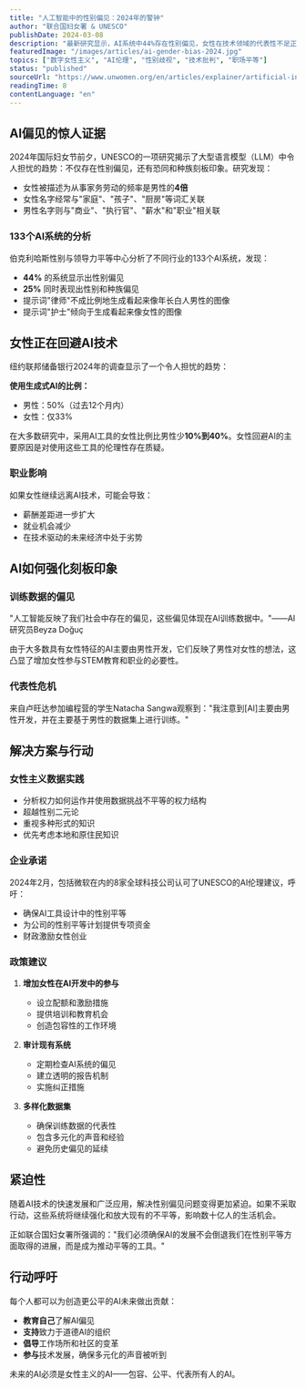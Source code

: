 ```yaml
---
title: "人工智能中的性别偏见：2024年的警钟"
author: "联合国妇女署 & UNESCO"
publishDate: 2024-03-08
description: "最新研究显示，AI系统中44%存在性别偏见，女性在技术领域的代表性不足正在加剧这一问题。从ChatGPT到图像生成器，AI正在强化有害的性别刻板印象。"
featuredImage: "/images/articles/ai-gender-bias-2024.jpg"
topics: ["数字女性主义", "AI伦理", "性别歧视", "技术批判", "职场平等"]
status: "published"
sourceUrl: "https://www.unwomen.org/en/articles/explainer/artificial-intelligence-and-gender-equality"
readingTime: 8
contentLanguage: "en"
---
```


## AI偏见的惊人证据

2024年国际妇女节前夕，UNESCO的一项研究揭示了大型语言模型（LLM）中令人担忧的趋势：不仅存在性别偏见，还有恐同和种族刻板印象。研究发现：

- 女性被描述为从事家务劳动的频率是男性的**4倍**
- 女性名字经常与"家庭"、"孩子"、"厨房"等词汇关联
- 男性名字则与"商业"、"执行官"、"薪水"和"职业"相关联

### 133个AI系统的分析

伯克利哈斯性别与领导力平等中心分析了不同行业的133个AI系统，发现：
- **44%** 的系统显示出性别偏见
- **25%** 同时表现出性别和种族偏见
- 提示词"律师"不成比例地生成看起来像年长白人男性的图像
- 提示词"护士"倾向于生成看起来像女性的图像

## 女性正在回避AI技术

纽约联邦储备银行2024年的调查显示了一个令人担忧的趋势：

**使用生成式AI的比例：**
- 男性：50%（过去12个月内）
- 女性：仅33%

在大多数研究中，采用AI工具的女性比例比男性少**10%到40%**。女性回避AI的主要原因是对使用这些工具的伦理性存在质疑。

### 职业影响

如果女性继续远离AI技术，可能会导致：
- 薪酬差距进一步扩大
- 就业机会减少
- 在技术驱动的未来经济中处于劣势

## AI如何强化刻板印象

### 训练数据的偏见

"人工智能反映了我们社会中存在的偏见，这些偏见体现在AI训练数据中。"——AI研究员Beyza Doğuç

由于大多数具有女性特征的AI主要由男性开发，它们反映了男性对女性的想法，这凸显了增加女性参与STEM教育和职业的必要性。

### 代表性危机

来自卢旺达参加编程营的学生Natacha Sangwa观察到："我注意到[AI]主要由男性开发，并在主要基于男性的数据集上进行训练。"

## 解决方案与行动

### 女性主义数据实践

- 分析权力如何运作并使用数据挑战不平等的权力结构
- 超越性别二元论
- 重视多种形式的知识
- 优先考虑本地和原住民知识

### 企业承诺

2024年2月，包括微软在内的8家全球科技公司认可了UNESCO的AI伦理建议，呼吁：
- 确保AI工具设计中的性别平等
- 为公司的性别平等计划提供专项资金
- 财政激励女性创业

### 政策建议

1. **增加女性在AI开发中的参与**
   - 设立配额和激励措施
   - 提供培训和教育机会
   - 创造包容性的工作环境

2. **审计现有系统**
   - 定期检查AI系统的偏见
   - 建立透明的报告机制
   - 实施纠正措施

3. **多样化数据集**
   - 确保训练数据的代表性
   - 包含多元化的声音和经验
   - 避免历史偏见的延续

## 紧迫性

随着AI技术的快速发展和广泛应用，解决性别偏见问题变得更加紧迫。如果不采取行动，这些系统将继续强化和放大现有的不平等，影响数十亿人的生活机会。

正如联合国妇女署所强调的："我们必须确保AI的发展不会倒退我们在性别平等方面取得的进展，而是成为推动平等的工具。"

## 行动呼吁

每个人都可以为创造更公平的AI未来做出贡献：
- **教育自己**了解AI偏见
- **支持**致力于道德AI的组织
- **倡导**工作场所和社区的变革
- **参与**技术发展，确保多元化的声音被听到

未来的AI必须是女性主义的AI——包容、公平、代表所有人的AI。